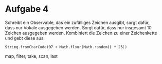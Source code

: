 # Aufgabe 4

Schreibt ein Observable, das ein zufälliges Zeichen ausgibt, sorgt dafür, dass nur Vokale ausgegeben werden. Sorgt dafür, dass nur insgesamt 10 Zeichen ausgegeben werden. Kombiniert die Zeichen zu einer Zeichenkette und gebt diese aus.

```
String.fromCharCode(97 + Math.floor(Math.random() * 25))
```

map, filter, take, scan, last
